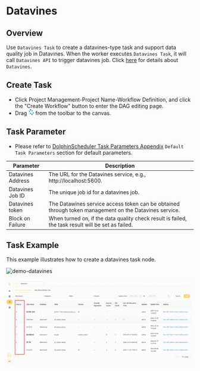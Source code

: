 # Datavines

## Overview

Use `Datavines Task` to create a datavines-type task and support data quality job in Datavines. When the worker executes `Datavines Task`,
it will call `Datavines API` to trigger datavines job. Click [here](https://datavane.github.io/datavines-website/) for details about `Datavines`.

## Create Task

- Click Project Management-Project Name-Workflow Definition, and click the "Create Workflow" button to enter the DAG editing page.
- Drag <img src="../../../../img/tasks/icons/datavines.png" width="15"/> from the toolbar to the canvas.

## Task Parameter

- Please refer to [DolphinScheduler Task Parameters Appendix](appendix.md) `Default Task Parameters` section for default parameters.

| **Parameter**     | **Description**                                                                                       |
|-------------------|-------------------------------------------------------------------------------------------------------|
| Datavines Address | The URL for the Datavines service, e.g., http://localhost:5600.                                       |
| Datavines Job ID  | The unique job id for a datavines job.                                                                |
| Datavines token   | The Datawines service access token can be obtained through token management on the Datavines service. |
| Block on Failure  | When turned on, if the data quality check result is failed, the task result will be set as failed.    |

## Task Example

This example illustrates how to create a datavines task node.

![demo-datavines](../../../../img/tasks/demo/datavines.png)

![demo-get-datavines-job-id](../../../../img/tasks/demo/datavines_job_id.png)
